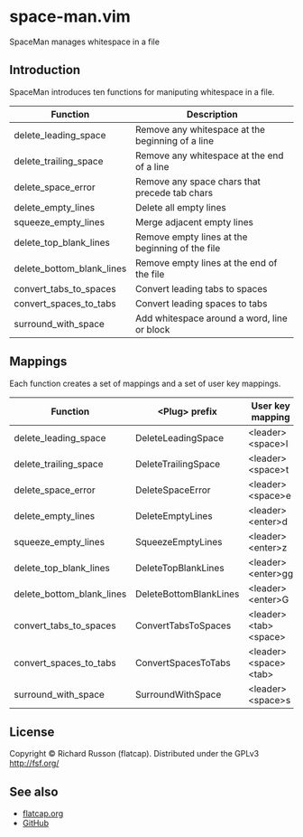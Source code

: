 # space-man.vim

SpaceMan manages whitespace in a file

## Introduction

SpaceMan introduces ten functions for maniputing whitespace in a file.

Function                  | Description
------------------------- | ------------------------------------------------
delete_leading_space      | Remove any whitespace at the beginning of a line
delete_trailing_space     | Remove any whitespace at the end of a line
delete_space_error        | Remove any space chars that precede tab chars
delete_empty_lines        | Delete all empty lines
squeeze_empty_lines       | Merge adjacent empty lines
delete_top_blank_lines    | Remove empty lines at the beginning of the file
delete_bottom_blank_lines | Remove empty lines at the end of the file
convert_tabs_to_spaces    | Convert leading tabs to spaces
convert_spaces_to_tabs    | Convert leading spaces to tabs
surround_with_space       | Add whitespace around a word, line or block

## Mappings

Each function creates a set of <Plug> mappings and a set of user key mappings.

Function                  | &lt;Plug&gt; prefix          | User key mapping          
------------------------- | -----------------------| --------------------- 
delete_leading_space      | DeleteLeadingSpace     | &lt;leader&gt;&lt;space&gt;l      
delete_trailing_space     | DeleteTrailingSpace    | &lt;leader&gt;&lt;space&gt;t      
delete_space_error        | DeleteSpaceError       | &lt;leader&gt;&lt;space&gt;e      
delete_empty_lines        | DeleteEmptyLines       | &lt;leader&gt;&lt;enter&gt;d      
squeeze_empty_lines       | SqueezeEmptyLines      | &lt;leader&gt;&lt;enter&gt;z      
delete_top_blank_lines    | DeleteTopBlankLines    | &lt;leader&gt;&lt;enter&gt;gg     
delete_bottom_blank_lines | DeleteBottomBlankLines | &lt;leader&gt;&lt;enter&gt;G      
convert_tabs_to_spaces    | ConvertTabsToSpaces    | &lt;leader&gt;&lt;tab&gt;&lt;space&gt;  
convert_spaces_to_tabs    | ConvertSpacesToTabs    | &lt;leader&gt;&lt;space&gt;&lt;tab&gt;  
surround_with_space       | SurroundWithSpace      | &lt;leader&gt;&lt;space&gt;s      

## License

Copyright &copy; Richard Russon (flatcap).
Distributed under the GPLv3 <http://fsf.org/>

## See also

- [flatcap.org](https://flatcap.org)
- [GitHub](https://github.com/flatcap/vim-space-man)

